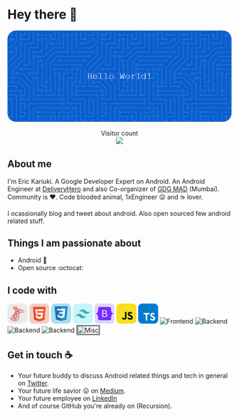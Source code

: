 # Hey there :wave:

<img src="https://raw.githubusercontent.com/KariukiEric/KariukiEric/master/resources/banner.png" alt="Hello world">

<p align="center"> 
  Visitor count<br>
  <img src="https://profile-counter.glitch.me/KariukiEric/count.svg" />
</p>

## About me

I'm Eric Kariuki. A Google Developer Expert on Android. An Android Engineer at [DeliveryHero](https://www.deliveryhero.com/) and also Co-organizer of [GDG MAD](https://gdgmad.com/) (Mumbai). Community is :heart:. Code blooded animal, 1xEngineer :stuck_out_tongue: and :coffee: lover. 

I ocassionally blog and tweet about android. Also open sourced few android related stuff.  


## Things I am passionate about

- Android :robot:
- Open source :octocat:

## I code with

<img width="auto" height="45" src="https://raw.githubusercontent.com/KariukiEric/KariukiEric/master/resources/icons/sqlserver.svg" alt="Server"/>

<img width="auto" height="45" src="https://raw.githubusercontent.com/KariukiEric/KariukiEric/master/resources/icons/html.svg" alt="html"/>

<img width="auto" height="45" src="https://raw.githubusercontent.com/KariukiEric/KariukiEric/master/resources/icons/css.svg" alt="css"/>

<img width="auto" height="45" src="https://raw.githubusercontent.com/KariukiEric/KariukiEric/master/resources/icons/tailwind.svg" alt="tailwind"/>

<img width="auto" height="45" src="https://raw.githubusercontent.com/KariukiEric/KariukiEric/master/resources/icons/bootstrap.svg" alt="bootsrap"/>

<img width="auto" height="45" src="https://raw.githubusercontent.com/KariukiEric/KariukiEric/master/resources/icons/javascript.svg" alt="javascript"/>

<img width="auto" height="45" src="https://raw.githubusercontent.com/KariukiEric/KariukiEric/master/resources/icons/typescript.svg" alt="typescript"/>



<img width="auto" height="25" src="https://skillicons.dev/icons?i=html,css,tailwind,bootstrap,javascript,typescript,angular" alt="Frontend"/>

<img width="auto" height="25" src="https://skillicons.dev/icons?i=cs,dotnet,visualstudio,azure" alt="Backend"/>

<img width="auto" height="25" src="https://skillicons.dev/icons?i=py,go" alt="Backend"/>

<img width="auto" height="25" src="https://skillicons.dev/icons?i=linux,docker,postgres,mysql" alt="Backend" />

<img width="auto" height="25" style="border: 3px solid gray;" src="https://skillicons.dev/icons?i=postman,figma" alt="Misc" />



## Get in touch :coffee:

- Your future buddy to discuss Android related things and tech in general on [Twitter](https://twitter.com/KariukiEric).
- Your future life savior :stuck_out_tongue: on [Medium](https://medium.com/@KariukiEric).
- Your future employee on [LinkedIn](https://www.linkedin.com/ke/KariukiEric)
- And of course GitHub you're already on (Recursion).


<!--
**sagar-viradiya/sagar-viradiya** is a ✨ _special_ ✨ repository because its `README.md` (this file) appears on your GitHub profile.

Here are some ideas to get you started:

- 🔭 I’m currently working on ...
- 🌱 I’m currently learning ...
- 👯 I’m looking to collaborate on ...
- 🤔 I’m looking for help with ...
- 💬 Ask me about ...
- 📫 How to reach me: ...
- 😄 Pronouns: ...
- ⚡ Fun fact: ...
-->
